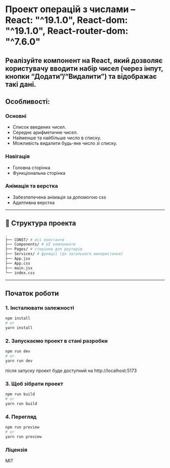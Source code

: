 # Проект операцій з числами – React: "^19.1.0", React-dom: "^19.1.0", React-router-dom: "^7.6.0"
Реалізуйте компонент на React, який дозволяє користувачу вводити набір
чисел (через інпут, кнопки “Додати”/“Видалити”) та відображає такі дані.
---

## Особливості: 

###  Основні

- Список введених чисел.
- Середнє арифметичне чисел.
- Найменше та найбільше число в списку.
- Можливість видалити будь-яке число зі списку.

### Навігація

- Головна сторінка
- Функціональна сторінка

### Анімація та верстка

- Забезпепечена анімація за допомогою css
- Адаптивна верстка

---

## 📁 Структура проекта
```bash
.
├── CONST/ # всі константи 
├── Сomponents/ # UI компоненти 
├── Pages/ # сторінки для роутерів
├── Services/ # функції (до загального використання)
├── App.jsx  
├── App.css  
├── main.jsx 
└── index.css
```

---

## Початок роботи

### 1. Інсталювати залежності

```bash
npm install
# or
yarn install
```
### 2. Запускаємо проект в стані разробки
```bash
npm run dev
# or
yarn run dev
```
після запуску проект буде доступний на http://localhost:5173

### 3. Щоб зібрати проект
```bash
npm run build
# or
yarn run build
```

### 4. Перегляд
```bash
npm run preview
# or
yarn run preview
``` 

###  Ліцензія

MIT
